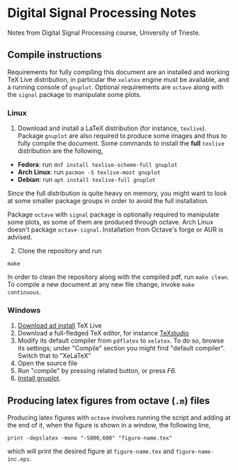 # Digital Signal Processing Notes

Notes from Digital Signal Processing course, University of Trieste.

## Compile instructions

Requirements for fully compiling this document are an installed and working TeX
Live distribution, in particular the `xelatex` engine must be available, and a
running console of `gnuplot`. Optional requirements are `octave` along with the
`signal` package to manipulate some plots.

### Linux

1. Download and install a LaTeX distribution (for instance, `texlive`). Package
   `gnuplot` are also required to produce some images and thus to fully compile
   the document.
Some commands to install the **full** `texlive` distribution are the following,
* **Fedora**: run `dnf install texlive-scheme-full gnuplot`
* **Arch Linux**: run `pacman -S texlive-most gnuplot`
* **Debian**: run `apt install texlive-full gnuplot`

Since the full distribution is quite heavy on memory, you might want to look at
some smaller package groups in order to avoid the full installation.

Package `octave` with `signal` package is optionally required to manipulate
some plots, as some of them are produced through octave.
Arch Linux doesn't package `octave-signal`. Installation from Octave's forge or
AUR is advised.

2. Clone the repository and run
```
make
```
In order to clean the repository along with the compiled pdf, run `make clean`.
To compile a new document at any new file change, invoke `make continuous`.

### Windows

1. [Download ad install](https://tug.org/texlive/windows.html) TeX Live
2. Download a full-fledged TeX editor, for instance
   [TeXstudio](https://www.texstudio.org/)
3. Modify its default compiler from `pdflatex` to `xelatex`. To do so, browse
   its settings; under "Compile" section you might find "default compiler".
   Switch that to "XeLaTeX"
4. Open the source file
5. Run "compile" by pressing related button, or press *F6*.
6. [Install gnuplot](http://www.gnuplot.info/).

## Producing latex figures from octave (`.m`) files

Producing latex figures with `octave` involves running the script and adding at the end of it, when the figure is shown in a window, the following line,
```
print -depslatex -mono "-S800,600" "figure-name.tex"
```
which will print the desired figure at `figure-name.tex` and `figure-name-inc.eps`.

